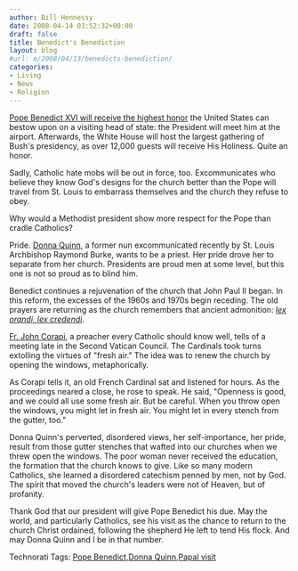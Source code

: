 ```yaml
---
author: Bill Hennessy
date: 2008-04-14 03:52:32+00:00
draft: false
title: Benedict's Benediction
layout: blog
#url: e/2008/04/13/benedicts-benediction/
categories:
- Living
- News
- Religion
---
```


[Pope Benedict XVI will receive the highest honor](https://www.ewtn.com/USPapalVisit08/index.asp) the United States can bestow upon on a visiting head of state: the President will meet him at the airport. Afterwards, the White House will host the largest gathering of Bush's presidency, as over 12,000 guests will receive His Holiness. Quite an honor.

 

Sadly, Catholic hate mobs will be out in force, too. Excommunicates who believe they know God's designs for the church better than the Pope will travel from St. Louis to embarrass themselves and the church they refuse to obey. 

 

Why would a Methodist president show more respect for the Pope than cradle Catholics?

 

Pride. [Donna Quinn](https://apnews.myway.com/article/20080413/D9013J1O4.html), a former nun excommunicated recently by St. Louis Archbishop Raymond Burke, wants to be a priest. Her pride drove her to separate from her church. Presidents are proud men at some level, but this one is not so proud as to blind him.

 

Benedict continues a rejuvenation of the church that John Paul II began. In this reform, the excesses of the 1960s and 1970s begin receding. The old prayers are returning as the church remembers that ancient admonition: _[lex orandi, lex credendi](https://en.wikipedia.org/wiki/Lex_orandi,_lex_credendi)_.

 

[Fr. John Corapi](https://www.fathercorapi.com/), a preacher every Catholic should know well, tells of a meeting late in the Second Vatican Council. The Cardinals took turns extolling the virtues of "fresh air." The idea was to renew the church by opening the windows, metaphorically.

 

As Corapi tells it, an old French Cardinal sat and listened for hours. As the proceedings neared a close, he rose to speak. He said, "Openness is good, and we could all use some fresh air. But be careful. When you throw open the windows, you might let in fresh air. You might let in every stench from the gutter, too."

 

Donna Quinn's perverted, disordered views, her self-importance, her pride, result from those gutter stenches that wafted into our churches when we threw open the windows. The poor woman never received the education, the formation that the church knows to give. Like so many modern Catholics, she learned a disordered catechism penned by men, not by God. The spirit that moved the church's leaders were not of Heaven, but of profanity.

 

Thank God that our president will give Pope Benedict his due. May the world, and particularly Catholics, see his visit as the chance to return to the church Christ ordained, following the shepherd He left to tend His flock. And may Donna Quinn and I be in that number.

 

Technorati Tags: [Pope Benedict](https://technorati.com/tags/Pope%20Benedict),[Donna Quinn](https://technorati.com/tags/Donna%20Quinn),[Papal visit](https://technorati.com/tags/Papal%20visit)
